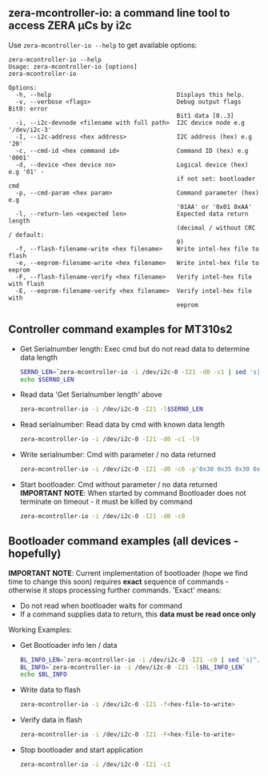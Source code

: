 zera-mcontroller-io: a command line tool to access ZERA µCs by i2c
-----------------------------------------------------------------------------------------------

Use `zera-mcontroller-io --help` to get available options:
```
zera-mcontroller-io --help
Usage: zera-mcontroller-io [options]
zera-mcontroller-io

Options:
  -h, --help                                   Displays this help.
  -v, --verbose <flags>                        Debug output flags Bit0: error
                                               Bit1 data [0..3]
  -i, --i2c-devnode <filename with full path>  I2C device node e.g '/dev/i2c-3'
  -I, --i2c-address <hex address>              I2C address (hex) e.g '20'
  -c, --cmd-id <hex command id>                Command ID (hex) e.g '0001'
  -d, --device <hex device no>                 Logical device (hex) e.g '01' -
                                               if not set: bootloader cmd
  -p, --cmd-param <hex param>                  Command parameter (hex) e.g
                                               '01AA' or '0x01 0xAA'
  -l, --return-len <expected len>              Expected data return length
                                               (decimal / without CRC / default:
                                               0)
  -f, --flash-filename-write <hex filename>    Write intel-hex file to flash
  -e, --eeprom-filename-write <hex filename>   Write intel-hex file to eeprom
  -F, --flash-filename-verify <hex filename>   Verify intel-hex file with flash
  -E, --eeprom-filename-verify <hex filename>  Verify intel-hex file with
                                               eeprom
```


Controller command examples for MT310s2
-------------------------------------------------------------

* Get Serialnumber length: Exec cmd but do not read data to determine data length
  ```sh
  SERNO_LEN=`zera-mcontroller-io -i /dev/i2c-0 -I21 -d0 -c1 | sed 's|^.*can return data bytes: ||g'`
  echo $SERNO_LEN
  ```

* Read data 'Get Serialnumber length' above
  ```sh
  zera-mcontroller-io -i /dev/i2c-0 -I21 -l$SERNO_LEN
  ```

* Read serialnumber: Read data by cmd with known data length
  ```sh
  zera-mcontroller-io -i /dev/i2c-0 -I21 -d0 -c1 -l9
  ```

* Write serialnumber: Cmd with parameter / no data returned
  ```sh
  zera-mcontroller-io -i /dev/i2c-0 -I21 -d0 -c6 -p'0x30 0x35 0x30 0x30 0x35 0x39 0x34 0x37 0x39'
  ```

* Start bootloader: Cmd without parameter / no data returned
  __IMPORTANT NOTE__: When started by command Bootloader does not terminate  on timeout - it must be killed by command
  ```sh
  zera-mcontroller-io -i /dev/i2c-0 -I21 -d0 -c8
  ```


Bootloader command examples (all devices - hopefully)
-----------------------------------------------------
  __IMPORTANT NOTE__:
Current implementation of bootloader (hope we find time to change this soon) requires __exact__ sequence of commands -
otherwise it stops processing further commands. 'Exact' means:
* Do not read when bootloader waits for command
* If a command supplies data to return, this __data must be read once only__

Working Examples:
* Get Bootloader info len / data
  ```sh
  BL_INFO_LEN=`zera-mcontroller-io -i /dev/i2c-0 -I21 -c0 | sed 's|^.*can return data bytes: ||g'`
  BL_INFO=`zera-mcontroller-io -i /dev/i2c-0 -I21 -l$BL_INFO_LEN`
  echo $BL_INFO
  ```

* Write data to flash
  ```sh
  zera-mcontroller-io -i /dev/i2c-0 -I21 -f<hex-file-to-write>
  ```

* Verify data in flash
  ```sh
  zera-mcontroller-io -i /dev/i2c-0 -I21 -F<hex-file-to-write>
  ```

* Stop bootloader and start application
  ```sh
  zera-mcontroller-io -i /dev/i2c-0 -I21 -c1
  ```
